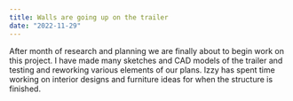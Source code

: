 ```yaml
---
title: Walls are going up on the trailer
date: "2022-11-29"
---
```


After month of research and planning we are finally about to begin work on this project. I have made many sketches and CAD models of the trailer and testing and reworking various elements of our plans. Izzy has spent time working on interior designs and furniture ideas for when the structure is finished.

